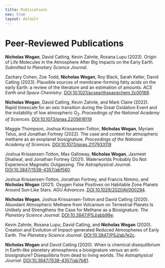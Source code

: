 ```yaml
---
title: Publications
nav: true
layout: default
---
```


# Peer-Reviewed Publications

**Nicholas Wogan**, David Catling, Kevin Zahnle, Roxana Lupu (2023). Origin of Life Molecules in the Atmosphere After Big Impacts on the Early Earth. *Submitted to Planetary Science Journal*.

Zachary Cohen, Zoe Todd, **Nicholas Wogan**, Roy Black, Sarah Keller, David Catling (2023). Plausible sources of membrane-forming fatty acids on the early Earth: a review of the literature and an estimation of amounts. *ACS Earth and Space Chemistry*. [DOI:10.1021/acsearthspacechem.2c00168](https://doi.org/10.1021/acsearthspacechem.2c00168).

**Nicholas Wogan**, David Catling, Kevin Zahnle, and Mark Claire (2022). Rapid timescale for an oxic transition during the Great Oxidation Event and the instability of low atmospheric O$_2$. *Proceedings of the National Academy of Sciences*. [DOI:10.1073/pnas.2205618119](https://doi.org/10.1073/pnas.2205618119)

Maggie Thompson, Joshua Krissansen-Totton, **Nicholas Wogan**, Myriam Telus, and Jonathan Fortney (2022). The case and context for atmospheric methane as an exoplanet biosignature. *Proceedings of the National Academy of Sciences*. [DOI:10.1073/pnas.2117933119](https://doi.org/10.1073/pnas.2117933119)

Joshua Krissansen-Totton, Max Galloway, **Nicholas Wogan**, Jasmeet Dhaliwal, and Jonathan Fortney (2021). Waterworlds Probably Do Not Experience Magmatic Outgassing. *The Astrophysical Journal*. [DOI:10.3847/1538-4357/abf560](https://doi.org/10.3847/1538-4357/abf560).

Joshua Krissansen-Totton, Jonathan Fortney, and Francis Nimmo, and **Nicholas Wogan** (2021). Oxygen False Positives on Habitable Zone Planets Around Sun‐Like Stars. *AGU Advances*. [DOI:10.1029/2020AV000294](http://doi.org/10.1029/2020AV000294).

**Nicholas Wogan**, Joshua Krissansen-Totton and David Catling (2020). Abundant Atmospheric Methane from Volcanism on Terrestrial Planets Is Unlikely and Strengthens the Case for Methane as a Biosignature. *The Planetary Science Journal*. [DOI:10.3847/PSJ/abb99e](https://doi.org/DOI:10.3847/PSJ/abb99e).

Kevin Zahnle, Roxana Lupu, David Catling, and **Nicholas Wogan** (2020). Creation and Evolution of Impact-generated Reduced Atmospheres of Early Earth. *The Planetary Science Journal*. [DOI:10.3847/PSJ/ab7e2c](https://doi.org/10.3847/PSJ/ab7e2c).

**Nicholas Wogan** and David Catling (2020). When is chemical disequilibrium in Earth-like planetary atmospheres a biosignature versus an anti-biosignature? Disequilibria from dead to living worlds. *The Astrophysical Journal*. [DOI:10.3847/1538-4357/ab7b81](https://doi.org/10.3847/1538-4357/ab7b81).

<!-- # Conference Abstracts and Talks -->
